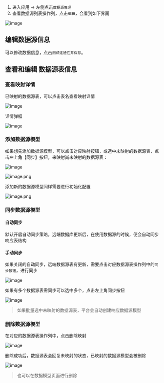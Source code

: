 1. 进入应用 -> 左侧点击`数据源管理`
2. 查看数据源列表操作列，点击`编辑`，会看到如下界面

![image](https://amis-saas.cdn.bcebos.com/images/2020-07/1dbaeb79bd08c0a579b8d5632c1434f9.png)

## 编辑数据源信息

可以修改数据信息，点击`测试连通性并保存`。

## 查看和编辑 数据源表信息

### 查看映射详情

已映射的数据源表，可以点击表名查看映射详情

![image](https://amis-saas.cdn.bcebos.com/images/2020-07/2e2199b269b283e93c3de94b95030db9.png)

详情弹框

![image](https://amis-saas.cdn.bcebos.com/images/2020-07/8c4d0ddae5fa4a86a1f0df9741d72996.png)

### 添加数据源模型

如果想先添加数据源模型，可以点击对应映射按钮，或选中未映射的数据源表，点击左上角【同步】按钮，来映射尚未映射的数据源表：

![image](https://amis-saas.cdn.bcebos.com/images/2020-07/ade12cf8a30255c5aeab74258c663431.png)

![image.png](https://bce.bdstatic.com/doc/bce-doc/ISUDA/image_c87d778.png)

添加新的数据源模型同样需要进行初始化配置

![image.png](https://bce.bdstatic.com/doc/bce-doc/ISUDA/image_d7bfe33.png)

### 同步数据源模型

#### 自动同步

默认开启自动同步策略，远端数据库更新后，在使用数据源的时候，便会自动同步响应表结构

#### 手动同步

如果关闭的自动同步，远端数据源表有更新，需要点击对应数据源表操作列中的`同步按钮`，进行同步

![image](https://amis-saas.cdn.bcebos.com/images/2020-07/db98a451e900ca657e3bedcd37ee8b14.png)

如果有多个数据源表需同步可以选中多个，点击左上角同步按钮

![image](https://amis-saas.cdn.bcebos.com/images/2020-07/6367b7564fcf11d79ecf0f1dea264c40.png)

> 如果批量选中未映射的数据源表，平台会自动创建响应数据源模型

### 删除数据源模型

在对应的数据源表操作列中，点击删除映射

![image](https://amis-saas.cdn.bcebos.com/images/2020-07/d8904d16bd40cb2c0029624e04e6f98a.png)

删除成功后，数据源表会回复未映射的状态，已映射的数据源模型会被删除

![image](https://amis-saas.cdn.bcebos.com/images/2020-07/34e3a1174591357fc4d528d870e913a2.png)

> 也可以在数据模型页面进行删除
